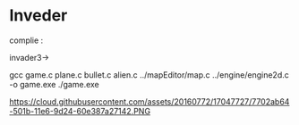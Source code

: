 # Inveder
complie :

invader3->

gcc game.c plane.c bullet.c alien.c ../mapEditor/map.c ../engine/engine2d.c -o game.exe
./game.exe

https://cloud.githubusercontent.com/assets/20160772/17047727/7702ab64-501b-11e6-9d24-60e387a27142.PNG
